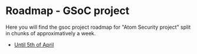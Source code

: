 # Roadmap - GSoC project

Here you will find the gsoc project roadmap for "Atom Security project" split in chunks of approximatively a week.

 - [Until 5th of April](https://github.com/pandrei/Github/blob/master/log_zero_5may.md)